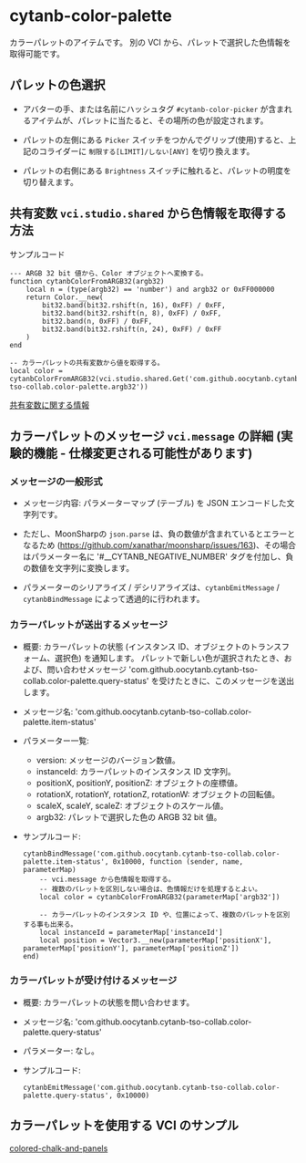 # cytanb-color-palette

カラーパレットのアイテムです。
別の VCI から、パレットで選択した色情報を取得可能です。

## パレットの色選択

- アバターの手、または名前にハッシュタグ `#cytanb-color-picker` が含まれるアイテムが、パレットに当たると、その場所の色が設定されます。

- パレットの左側にある `Picker` スイッチをつかんでグリップ(使用)すると、上記のコライダーに `制限する[LIMIT]/しない[ANY]` を切り換えます。

- パレットの右側にある `Brightness` スイッチに触れると、パレットの明度を切り替えます。

## 共有変数 `vci.studio.shared` から色情報を取得する方法

サンプルコード

```
--- ARGB 32 bit 値から、Color オブジェクトへ変換する。
function cytanbColorFromARGB32(argb32)
	local n = (type(argb32) == 'number') and argb32 or 0xFF000000
	return Color.__new(
		bit32.band(bit32.rshift(n, 16), 0xFF) / 0xFF,
		bit32.band(bit32.rshift(n, 8), 0xFF) / 0xFF,
		bit32.band(n, 0xFF) / 0xFF,
		bit32.band(bit32.rshift(n, 24), 0xFF) / 0xFF
	)
end

-- カラーパレットの共有変数から値を取得する。
local color = cytanbColorFromARGB32(vci.studio.shared.Get('com.github.oocytanb.cytanb-tso-collab.color-palette.argb32'))
```

[共有変数に関する情報](https://gist.github.com/oocytanb/e35ab915f0ef9cf4f5948707f52da7af)

## カラーパレットのメッセージ `vci.message` の詳細 (**実験的機能 - 仕様変更される可能性があります**)

### メッセージの一般形式
- メッセージ内容: パラメーターマップ (テーブル) を JSON エンコードした文字列です。

- ただし、MoonSharpの `json.parse` は、負の数値が含まれているとエラーとなるため (https://github.com/xanathar/moonsharp/issues/163)、その場合はパラメーター名に '#__CYTANB_NEGATIVE_NUMBER' タグを付加し、負の数値を文字列に変換します。

- パラメーターのシリアライズ / デシリアライズは、`cytanbEmitMessage` / `cytanbBindMessage` によって透過的に行われます。

### カラーパレットが送出するメッセージ
- 概要: カラーパレットの状態 (インスタンス ID、オブジェクトのトランスフォーム、選択色) を通知します。
    パレットで新しい色が選択されたとき、および、問い合わせメッセージ 'com.github.oocytanb.cytanb-tso-collab.color-palette.query-status' を受けたときに、このメッセージを送出します。

- メッセージ名: 'com.github.oocytanb.cytanb-tso-collab.color-palette.item-status'

- パラメーター一覧:
    - version: メッセージのバージョン数値。
    - instanceId: カラーパレットのインスタンス ID 文字列。
    - positionX, positionY, positionZ: オブジェクトの座標値。
    - rotationX, rotationY, rotationZ, rotationW: オブジェクトの回転値。
    - scaleX, scaleY, scaleZ: オブジェクトのスケール値。
    - argb32: パレットで選択した色の ARGB 32 bit 値。

- サンプルコード:
    ```
    cytanbBindMessage('com.github.oocytanb.cytanb-tso-collab.color-palette.item-status', 0x10000, function (sender, name, parameterMap)
        -- vci.message から色情報を取得する。
        -- 複数のパレットを区別しない場合は、色情報だけを処理するとよい。
        local color = cytanbColorFromARGB32(parameterMap['argb32'])

        -- カラーパレットのインスタンス ID や、位置によって、複数のパレットを区別する事も出来る。
        local instanceId = parameterMap['instanceId']
        local position = Vector3.__new(parameterMap['positionX'], parameterMap['positionY'], parameterMap['positionZ'])
    end)
    ```

### カラーパレットが受け付けるメッセージ

- 概要: カラーパレットの状態を問い合わせます。

- メッセージ名: 'com.github.oocytanb.cytanb-tso-collab.color-palette.query-status'

- パラメーター: なし。

- サンプルコード:
    ```
    cytanbEmitMessage('com.github.oocytanb.cytanb-tso-collab.color-palette.query-status', 0x10000)
    ```

## カラーパレットを使用する VCI のサンプル
[colored-chalk-and-panels](../colored-chalk-and-panels/README.md)
